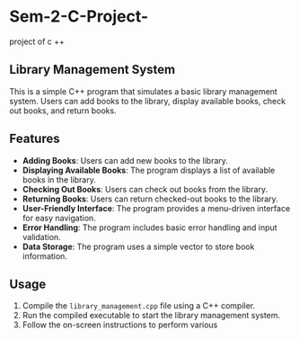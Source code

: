 # Sem-2-C-Project-
project of c ++ 
##  Library Management System

This is a simple C++ program that simulates a basic library management system. Users can add books to the library, display available books, check out books, and return books.

## Features

- **Adding Books**: Users can add new books to the library.
- **Displaying Available Books**: The program displays a list of available books in the library.
- **Checking Out Books**: Users can check out books from the library.
- **Returning Books**: Users can return checked-out books to the library.
- **User-Friendly Interface**: The program provides a menu-driven interface for easy navigation.
- **Error Handling**: The program includes basic error handling and input validation.
- **Data Storage**: The program uses a simple vector to store book information.
##  Usage

1. Compile the `library_management.cpp` file using a C++ compiler.
2. Run the compiled executable to start the library management system.
3. Follow the on-screen instructions to perform various 
